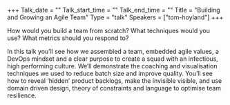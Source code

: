 +++
Talk_date = ""
Talk_start_time = ""
Talk_end_time = ""
Title = "Building and Growing an Agile Team"
Type = "talk"
Speakers = ["tom-hoyland"]
+++

How would you build a team from scratch? What techniques would you use? What metrics should you respond to? 

In this talk you’ll see how we assembled a team, embedded agile values, a DevOps mindset and a clear purpose to create a squad with an infectious, high performing culture. We’ll demonstrate the coaching and visualisation techniques we used to reduce batch size and improve quality. You’ll see how to reveal ‘hidden’ product backlogs, make the invisible visible, and use domain driven design, theory of constraints and language to optimise team resilience.
